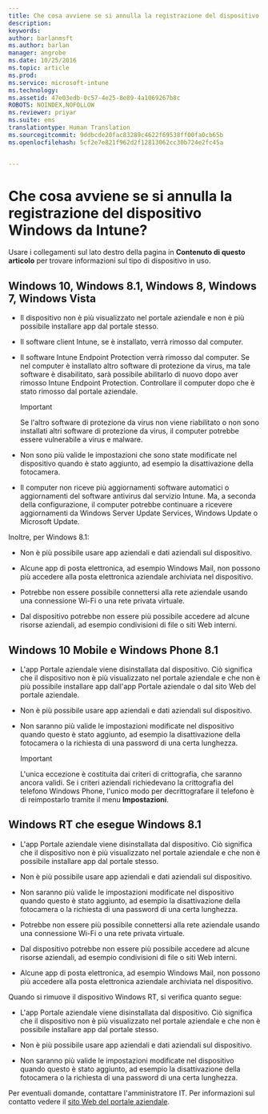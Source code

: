 ```yaml
---
title: Che cosa avviene se si annulla la registrazione del dispositivo Windows da Intune? | Microsoft Intune
description: 
keywords: 
author: barlanmsft
ms.author: barlan
manager: angrobe
ms.date: 10/25/2016
ms.topic: article
ms.prod: 
ms.service: microsoft-intune
ms.technology: 
ms.assetid: 47e03edb-0c57-4e25-8e89-4a1069267b8c
ROBOTS: NOINDEX,NOFOLLOW
ms.reviewer: priyar
ms.suite: ems
translationtype: Human Translation
ms.sourcegitcommit: 9ddbcde20fac83289c4622f69538ff00fa0cb65b
ms.openlocfilehash: 5cf2e7e821f962d2f12813062cc30b724e2fc45a


---
```



# <a name="what-happens-if-you-unenroll-your-windows-device-from-intune"></a>Che cosa avviene se si annulla la registrazione del dispositivo Windows da Intune?

Usare i collegamenti sul lato destro della pagina in **Contenuto di questo articolo** per trovare informazioni sul tipo di dispositivo in uso.


## <a name="windows-10-windows-81-windows-8-windows-7-windows-vista"></a>Windows 10, Windows 8.1, Windows 8, Windows 7, Windows Vista

-   Il dispositivo non è più visualizzato nel portale aziendale e non è più possibile installare app dal portale stesso.

-   Il software client Intune, se è installato, verrà rimosso dal computer.

-   Il software Intune Endpoint Protection verrà rimosso dal computer. Se nel computer è installato altro software di protezione da virus, ma tale software è disabilitato, sarà possibile abilitarlo di nuovo dopo aver rimosso Intune Endpoint Protection. Controllare il computer dopo che è stato rimosso dal portale aziendale.

    > [!IMPORTANT]
    > Se l'altro software di protezione da virus non viene riabilitato o non sono installati altri software di protezione da virus, il computer potrebbe essere vulnerabile a virus e malware.

-   Non sono più valide le impostazioni che sono state modificate nel dispositivo quando è stato aggiunto, ad esempio la disattivazione della fotocamera.

-   Il computer non riceve più aggiornamenti software automatici o aggiornamenti del software antivirus dal servizio Intune. Ma, a seconda della configurazione, il computer potrebbe continuare a ricevere aggiornamenti da Windows Server Update Services, Windows Update o Microsoft Update.

Inoltre, per Windows 8.1:

-   Non è più possibile usare app aziendali e dati aziendali sul dispositivo.

-   Alcune app di posta elettronica, ad esempio Windows Mail, non possono più accedere alla posta elettronica aziendale archiviata nel dispositivo.

-   Potrebbe non essere possibile connettersi alla rete aziendale usando una connessione Wi-Fi o una rete privata virtuale.

-   Dal dispositivo potrebbe non essere più possibile accedere ad alcune risorse aziendali, ad esempio condivisioni di file o siti Web interni.

## <a name="windows-10-mobile-and-windows-phone-81"></a>Windows 10 Mobile e Windows Phone 8.1

-   L'app Portale aziendale viene disinstallata dal dispositivo. Ciò significa che il dispositivo non è più visualizzato nel portale aziendale e che non è più possibile installare app dall'app Portale aziendale o dal sito Web del portale aziendale.

-   Non è più possibile usare app aziendali e dati aziendali sul dispositivo.

-   Non saranno più valide le impostazioni modificate nel dispositivo quando questo è stato aggiunto, ad esempio la disattivazione della fotocamera o la richiesta di una password di una certa lunghezza.

    > [!IMPORTANT]
    > L'unica eccezione è costituita dai criteri di crittografia, che saranno ancora validi. Se i criteri aziendali richiedevano la crittografia del telefono Windows Phone, l'unico modo per decrittografare il telefono è di reimpostarlo tramite il menu **Impostazioni**.

## <a name="windows-rt-running-windows-81"></a>Windows RT che esegue Windows 8.1

-   L'app Portale aziendale viene disinstallata dal dispositivo. Ciò significa che il dispositivo non è più visualizzato nel portale aziendale e che non è possibile installare app dal portale stesso.

-   Non è più possibile usare app aziendali e dati aziendali sul dispositivo.

-   Non saranno più valide le impostazioni modificate nel dispositivo quando questo è stato aggiunto, ad esempio la disattivazione della fotocamera o la richiesta di una password di una certa lunghezza.

-   Potrebbe non essere più possibile connettersi alla rete aziendale usando una connessione Wi-Fi o una rete privata virtuale.

-   Dal dispositivo potrebbe non essere più possibile accedere ad alcune risorse aziendali, ad esempio condivisioni di file o siti Web interni.

-   Alcune app di posta elettronica, ad esempio Windows Mail, non possono più accedere alla posta elettronica aziendale archiviata nel dispositivo.

Quando si rimuove il dispositivo Windows RT, si verifica quanto segue:

-   L'app Portale aziendale viene disinstallata dal dispositivo. Ciò significa che il dispositivo non è più visualizzato nel portale aziendale e che non è possibile installare app dal portale stesso.

-   Non è più possibile usare app aziendali e dati aziendali sul dispositivo.

-   Non saranno più valide le impostazioni modificate nel dispositivo quando questo è stato aggiunto, ad esempio la disattivazione della fotocamera o la richiesta di una password di una certa lunghezza.

Per eventuali domande, contattare l'amministratore IT. Per informazioni sul contatto vedere il [sito Web del portale aziendale](http://portal.manage.microsoft.com).



<!--HONumber=Nov16_HO2-->


